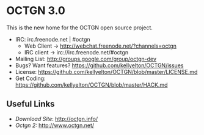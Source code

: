 OCTGN 3.0
=================================================
This is the new home for the OCTGN open source project.

* IRC: irc.freenode.net | #octgn
  * Web Client -> http://webchat.freenode.net/?channels=octgn
  * IRC client -> irc://irc.freenode.net/#octgn
* Mailing List: http://groups.google.com/group/octgn-dev
* Bugs? Want features? https://github.com/kellyelton/OCTGN/issues
* License: https://github.com/kellyelton/OCTGN/blob/master/LICENSE.md
* Get Coding: https://github.com/kellyelton/OCTGN/blob/master/HACK.md


Useful Links
-------------------------------------------------

* *Download Site*: http://octgn.info/
* *Octgn 2:* http://www.octgn.net/
